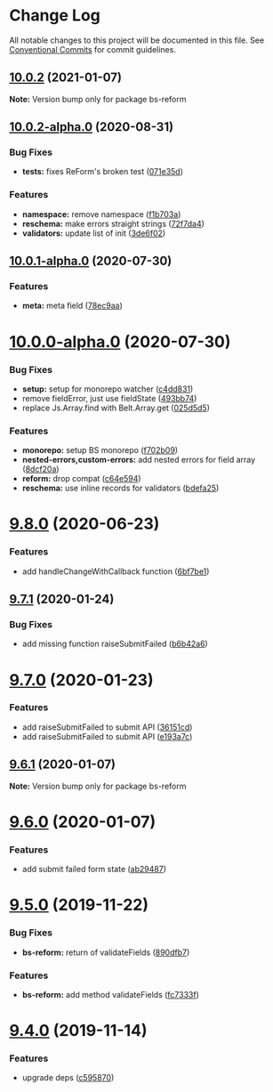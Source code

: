 # Change Log

All notable changes to this project will be documented in this file.
See [Conventional Commits](https://conventionalcommits.org) for commit guidelines.

## [10.0.2](https://github.com/Astrocoders/reform/compare/bs-reform@10.0.2-alpha.0...bs-reform@10.0.2) (2021-01-07)

**Note:** Version bump only for package bs-reform





## [10.0.2-alpha.0](https://github.com/Astrocoders/reform/compare/bs-reform@10.0.1-alpha.0...bs-reform@10.0.2-alpha.0) (2020-08-31)


### Bug Fixes

* **tests:** fixes ReForm's broken test ([071e35d](https://github.com/Astrocoders/reform/commit/071e35d9903bcff1508d7691418bfc7418f6b495))


### Features

* **namespace:** remove namespace ([f1b703a](https://github.com/Astrocoders/reform/commit/f1b703aa09d0e5b903898c575aed00e83ba9275e))
* **reschema:** make errors straight strings ([72f7da4](https://github.com/Astrocoders/reform/commit/72f7da4133cf68492f8357b750814e0b4ab95807))
* **validators:** update list of init ([3de6f02](https://github.com/Astrocoders/reform/commit/3de6f02d8f9039668b31b82342ce3de4481f888f))





## [10.0.1-alpha.0](https://github.com/Astrocoders/reform/compare/bs-reform@10.0.0-alpha.0...bs-reform@10.0.1-alpha.0) (2020-07-30)


### Features

* **meta:** meta field ([78ec9aa](https://github.com/Astrocoders/reform/commit/78ec9aa68f0f07246e2e3863dd6efd95b7b60c88))





# [10.0.0-alpha.0](https://github.com/Astrocoders/reform/compare/bs-reform@9.8.0...bs-reform@10.0.0-alpha.0) (2020-07-30)


### Bug Fixes

* **setup:** setup for monorepo watcher ([c4dd831](https://github.com/Astrocoders/reform/commit/c4dd8315574a1d74e90b930cb10c1b01a9ef4d38))
* remove fieldError, just use fieldState ([493bb74](https://github.com/Astrocoders/reform/commit/493bb7411accf889e6092f21fdad057f758fb9ed))
* replace Js.Array.find with Belt.Array.get ([025d5d5](https://github.com/Astrocoders/reform/commit/025d5d5107a095456b1d328b53c3bc5f6ab32705))


### Features

* **monorepo:** setup BS monorepo ([f702b09](https://github.com/Astrocoders/reform/commit/f702b0934f772c77ccd6e0eb01d98bdb5fc46c1e))
* **nested-errors,custom-errors:** add nested errors for field array ([8dcf20a](https://github.com/Astrocoders/reform/commit/8dcf20aa5e20bd383a2836c16ae64b8cbe38c5ca))
* **reform:** drop compat ([c64e594](https://github.com/Astrocoders/reform/commit/c64e5949c11ab6edb276c3ad27dfd58186de8e30))
* **reschema:** use inline records for validators ([bdefa25](https://github.com/Astrocoders/reform/commit/bdefa25041429264f733bbdf8eb2ee7bc96884a5))





# [9.8.0](https://github.com/Astrocoders/reform/compare/bs-reform@9.7.1...bs-reform@9.8.0) (2020-06-23)


### Features

* add handleChangeWithCallback function ([6bf7be1](https://github.com/Astrocoders/reform/commit/6bf7be1))





## [9.7.1](https://github.com/Astrocoders/reform/compare/bs-reform@9.7.0...bs-reform@9.7.1) (2020-01-24)


### Bug Fixes

* add missing function raiseSubmitFailed ([b6b42a6](https://github.com/Astrocoders/reform/commit/b6b42a6))





# [9.7.0](https://github.com/Astrocoders/reform/compare/bs-reform@9.6.1...bs-reform@9.7.0) (2020-01-23)


### Features

* add raiseSubmitFailed to submit API ([36151cd](https://github.com/Astrocoders/reform/commit/36151cd))
* add raiseSubmitFailed to submit API ([e193a7c](https://github.com/Astrocoders/reform/commit/e193a7c))





## [9.6.1](https://github.com/Astrocoders/reform/compare/bs-reform@9.6.0...bs-reform@9.6.1) (2020-01-07)

**Note:** Version bump only for package bs-reform





# [9.6.0](https://github.com/Astrocoders/reform/compare/bs-reform@9.5.0...bs-reform@9.6.0) (2020-01-07)


### Features

* add submit failed form state ([ab29487](https://github.com/Astrocoders/reform/commit/ab29487))





# [9.5.0](https://github.com/Astrocoders/reform/compare/bs-reform@9.4.0...bs-reform@9.5.0) (2019-11-22)


### Bug Fixes

* **bs-reform:** return of validateFields ([890dfb7](https://github.com/Astrocoders/reform/commit/890dfb7))


### Features

* **bs-reform:** add method validateFields ([fc7333f](https://github.com/Astrocoders/reform/commit/fc7333f))





# [9.4.0](https://github.com/Astrocoders/reform/compare/bs-reform@9.3.0...bs-reform@9.4.0) (2019-11-14)


### Features

* upgrade deps ([c595870](https://github.com/Astrocoders/reform/commit/c595870))
